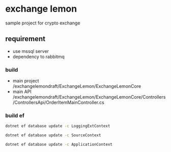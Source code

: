 # exchange lemon
sample project for crypto exchange

## requirement
- use mssql server
- dependency to rabbitmq

### build
- main project  
/exchangelemondraft/ExchangeLemon/ExchangeLemonCore 
- main API   
 /exchangelemondraft/ExchangeLemon/ExchangeLemonCore/Controllers/ControllersApi/OrderItemMainController.cs

### build ef

````bash
dotnet ef database update -c LoggingExtContext
````

````bash
dotnet ef database update -c SourceContext
````

````bash
dotnet ef database update -c ApplicationContext
````




